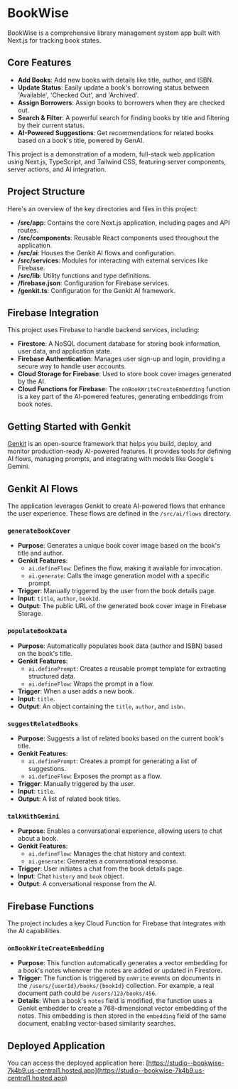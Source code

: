 # BookWise

BookWise is a comprehensive library management system app built with Next.js for tracking book states.

## Core Features

- **Add Books**: Add new books with details like title, author, and ISBN.
- **Update Status**: Easily update a book's borrowing status between 'Available', 'Checked Out', and 'Archived'.
- **Assign Borrowers**: Assign books to borrowers when they are checked out.
- **Search & Filter**: A powerful search for finding books by title and filtering by their current status.
- **AI-Powered Suggestions**: Get recommendations for related books based on a book's title, powered by GenAI.

This project is a demonstration of a modern, full-stack web application using Next.js, TypeScript, and Tailwind CSS, featuring server components, server actions, and AI integration.

## Project Structure

Here's an overview of the key directories and files in this project:

-   **/src/app**: Contains the core Next.js application, including pages and API routes.
-   **/src/components**: Reusable React components used throughout the application.
-   **/src/ai**: Houses the Genkit AI flows and configuration.
-   **/src/services**: Modules for interacting with external services like Firebase.
-   **/src/lib**: Utility functions and type definitions.
-   **/firebase.json**: Configuration for Firebase services.
-   **/genkit.ts**: Configuration for the Genkit AI framework.

## Firebase Integration

This project uses Firebase to handle backend services, including:

-   **Firestore**: A NoSQL document database for storing book information, user data, and application state.
-   **Firebase Authentication**: Manages user sign-up and login, providing a secure way to handle user accounts.
-   **Cloud Storage for Firebase**: Used to store book cover images generated by the AI.
-   **Cloud Functions for Firebase**: The `onBookWriteCreateEmbedding` function is a key part of the AI-powered features, generating embeddings from book notes.

## Getting Started with Genkit

[Genkit](https://firebase.google.com/docs/genkit) is an open-source framework that helps you build, deploy, and monitor production-ready AI-powered features. It provides tools for defining AI flows, managing prompts, and integrating with models like Google's Gemini.

## Genkit AI Flows

The application leverages Genkit to create AI-powered flows that enhance the user experience. These flows are defined in the `/src/ai/flows` directory.

### `generateBookCover`

-   **Purpose**: Generates a unique book cover image based on the book's title and author.
-   **Genkit Features**:
    -   `ai.defineFlow`: Defines the flow, making it available for invocation.
    -   `ai.generate`: Calls the image generation model with a specific prompt.
-   **Trigger**: Manually triggered by the user from the book details page.
-   **Input**: `title`, `author`, `bookId`.
-   **Output**: The public URL of the generated book cover image in Firebase Storage.

### `populateBookData`

-   **Purpose**: Automatically populates book data (author and ISBN) based on the book's title.
-   **Genkit Features**:
    -   `ai.definePrompt`: Creates a reusable prompt template for extracting structured data.
    -   `ai.defineFlow`: Wraps the prompt in a flow.
-   **Trigger**: When a user adds a new book.
-   **Input**: `title`.
-   **Output**: An object containing the `title`, `author`, and `isbn`.

### `suggestRelatedBooks`

-   **Purpose**: Suggests a list of related books based on the current book's title.
-   **Genkit Features**:
    -   `ai.definePrompt`: Creates a prompt for generating a list of suggestions.
    -   `ai.defineFlow`: Exposes the prompt as a flow.
-   **Trigger**: Manually triggered by the user.
-   **Input**: `title`.
-   **Output**: A list of related book titles.

### `talkWithGemini`

-   **Purpose**: Enables a conversational experience, allowing users to chat about a book.
-   **Genkit Features**:
    -   `ai.defineFlow`: Manages the chat history and context.
    -   `ai.generate`: Generates a conversational response.
-   **Trigger**: User initiates a chat from the book details page.
-   **Input**: Chat `history` and `book` object.
-   **Output**: A conversational response from the AI.

## Firebase Functions

The project includes a key Cloud Function for Firebase that integrates with the AI capabilities.

### `onBookWriteCreateEmbedding`

-   **Purpose**: This function automatically generates a vector embedding for a book's notes whenever the notes are added or updated in Firestore.
-   **Trigger**: The function is triggered by `onWrite` events on documents in the `/users/{userId}/books/{bookId}` collection. For example, a real document path could be `/users/123/books/456`.
-   **Details**: When a book's `notes` field is modified, the function uses a Genkit embedder to create a 768-dimensional vector embedding of the notes. This embedding is then stored in the `embedding` field of the same document, enabling vector-based similarity searches.

## Deployed Application

You can access the deployed application here: [https://studio--bookwise-7k4b9.us-central1.hosted.app](https://studio--bookwise-7k4b9.us-central1.hosted.app)
